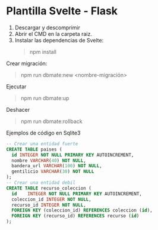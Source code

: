 # Plantilla Svelte - Flask

1. Descargar y descomprimir
2. Abrir el CMD en la carpeta raiz.
3. Instalar las dependencias de Svelte:
    > npm install

Crear migración:

  > npm run dbmate:new <nombre-migración>

Ejecutar

  > npm run dbmate:up

Deshacer

  > npm run dbmate:rollback

Ejemplos de código en Sqlite3

```sql
-- Crear una entidad fuerte
CREATE TABLE paises (
  id INTEGER NOT NULL PRIMARY KEY AUTOINCREMENT,
  nombre VARCHAR(40) NOT NULL,
  bandera_url VARCHAR(100) NOT NULL,
  gentilicio VARCHAR(30) NOT NULL
);
-- Crear una entidad debil
CREATE TABLE recurso_coleccion (
  id	INTEGER NOT NULL PRIMARY KEY AUTOINCREMENT,
  coleccion_id INTEGER NOT NULL,
  recurso_id INTEGER NOT NULL,
  FOREIGN KEY (coleccion_id) REFERENCES coleccion (id),
  FOREIGN KEY (recurso_id) REFERENCES recurso (id)
);
```
